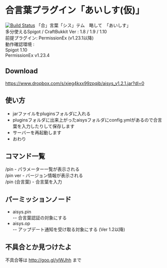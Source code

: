 # 合言葉プラグイン「あいしす(仮)」
[![Build Status](https://travis-ci.org/kanasaki15/aisys.svg?branch=master)](https://travis-ci.org/kanasaki15/aisys)
「合」言葉「シス」テム　略して　「あいしす」<br>
多分使えるSpigot / CraftBukkit Ver : 1.8 / 1.9 / 1.10<br>
前提プラグイン: PermissionEx (v1.23.1以降)<br>
動作確認環境 :<br>
Spigot 1.10<br>
PermissionEx v1.23.4

## Download
https://www.dropbox.com/s/xieg4kxx99zpqib/aisys_v1.2.1.jar?dl=0

## 使い方
- jarファイルをpluginsフォルダに入れる
- pluginsフォルダに出来上がったaisysフォルダにconfig.ymlがあるので合言葉を入力したりして保存します
- サーバーを再起動します
- おわり

## コマンド一覧
/pin - パラメーター一覧が表示される<br>
/pin ver - バージョン情報が表示される<br>
/pin (合言葉) - 合言葉を入力<br>

## パーミッションノード
- aisys.pin<br>
-- 合言葉認証の対象にする
- aisys.op<br>
-- アップデート通知を受け取る対象にする (Ver 1.2以降)

## 不具合とか見つけたよ
不具合等は http://goo.gl/ylWJhh まで